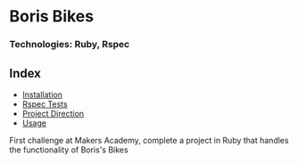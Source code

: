 # Boris Bikes
### Technologies: Ruby, Rspec

## Index
* [Installation](#Install)
* [Rspec Tests](#Rspec)
* [Project Direction](#Project)
* [Usage](#Usage)

First challenge at Makers Academy, complete a project in Ruby that handles the functionality of Boris's Bikes
<!-- 
## Specification

### Requirements

* You should be able to interact with your code via a REPL like IRB or the JavaScript console.  (You don't need to implement a command line interface that takes input from STDIN.)
* Deposits, withdrawal.
* Account statement (date, amount, balance) printing.
* Data can be kept in memory (it doesn't need to be stored to a database or anything).

### Acceptance criteria

**Given** a client makes a deposit of 1000 on 10-01-2012  
**And** a deposit of 2000 on 13-01-2012  
**And** a withdrawal of 500 on 14-01-2012  
**When** she prints her bank statement  
**Then** she would see

```
date || credit || debit || balance
14/01/2012 || || 500.00 || 2500.00
13/01/2012 || 2000.00 || || 3000.00
10/01/2012 || 1000.00 || || 1000.00
```

## <a name="Project">Project Direction</a>
For this tech test i tried to use code simplicity to keep the code readable and concise. Whilst splitting the Accountstatement class form the Bankaccount class I learned about dependancy injection which made the task easier. Next on my list is to move the transaction handling and formatting into a different class.

## <a name="Install">Installation</a>
* To clone the repo
```shell
$ git clone https://github.com/lroberts77/Bank-account
$ cd bank-account
$ bundle
```


## <a name="Rspec">Rspec Tests</a>
```shell
$ cd bank-account
$ rspec
```


## <a name="Usage">Usage</a>
in the terminal
```ruby
$ ruby irb.rb
$ account = Bankaccount.new
$ account.deposit(100.99)
$ account.deposit(100)
$ account.withdraw(50.20)
$ account.withdraw(30.20)
$ account.outputstatement      
(this displays your current balance)
``` -->
